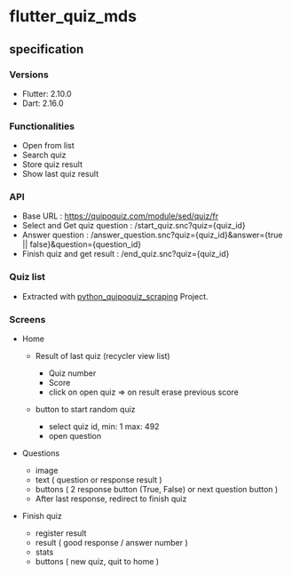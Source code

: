 # flutter_quiz_mds

## specification

### Versions
- Flutter: 2.10.0
- Dart: 2.16.0

### Functionalities
- Open from list
- Search quiz
- Store quiz result
- Show last quiz result

### API
- Base URL : https://quipoquiz.com/module/sed/quiz/fr
- Select and Get quiz question : /start_quiz.snc?quiz={quiz_id}
- Answer question : /answer_question.snc?quiz={quiz_id}&answer={true || false}&question={question_id}
- Finish quiz and get result : /end_quiz.snc?quiz={quiz_id}

### Quiz list
- Extracted with [python_quipoquiz_scraping](https://github.com/jeremydiot/python_quipoquiz_scraping) Project.

### Screens
- Home
  - Result of last quiz (recycler view list)
    - Quiz number
    - Score
    - click on open quiz => on result erase previous score

  - button to start random quiz
    - select quiz id, min: 1 max: 492
    - open question

- Questions
  - image
  - text ( question or response result )
  - buttons ( 2 response button (True, False) or next question button )
  - After last response, redirect to finish quiz

- Finish quiz
  - register result
  - result ( good response / answer number )
  - stats
  - buttons ( new quiz, quit to home )